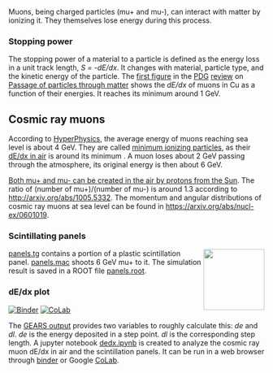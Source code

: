 Muons, being charged particles (mu+ and mu-), can interact with matter by ionizing it. They themselves lose energy during this process.

### Stopping power

The stopping power of a material to a particle is defined as the energy loss in a unit track length, _S = -dE/dx_. It changes with material, particle type, and the kinetic energy of the particle. The [first figure](https://pdg.lbl.gov/2022/web/viewer.html?file=../figures/passage/figures/rpp_icru49_cu_col.pdf) in the [PDG][] [review][] on [Passage of particles through matter](https://pdg.lbl.gov/2022/reviews/rpp2022-rev-passage-particles-matter.pdf) shows the *dE/dx* of muons in Cu as a function of their energies. It reaches its minimum around 1 GeV.

## Cosmic ray muons
According to [HyperPhysics][], the average energy of muons reaching sea level is about 4 GeV. They are called [minimum ionizing particles][mip], as their [dE/dx in air](https://pdg.lbl.gov/2022/web/viewer.html?file=../figures/passage/figures/dedx_table_98.pdf) is around its minimum . A muon loses about 2 GeV passing through the atmosphere, its original energy is then about 6 GeV.

[Both mu+ and mu- can be created in the air by protons from the Sun](https://physics.okstate.edu/people/faculty-directory/93-pages/540-benton-rpl-studies-in-cosmic-ray-muons). The ratio of (number of mu+)/(number of mu-) is around 1.3 according to <http://arxiv.org/abs/1005.5332>. The momentum and angular distributions of cosmic ray muons at sea level can be found in <https://arxiv.org/abs/nucl-ex/0601019>.

### Scintillating panels

<a href="http://physino.xyz/gears/tutorials/physics/muon/panels.html"><img align="right" width="120px" src="panels.png"/></a>

[panels.tg](panels.tg) contains a portion of a plastic scintillation panel. [panels.mac](panels.mac) shoots 6 GeV mu+ to it. The simulation result is saved in a ROOT file [panels.root](https://drive.google.com/file/d/1cnNmpTQE_vNGnnvs69aLsdNQHyFfeypM/view?usp=sharing).

### dE/dx plot

[![Binder](https://mybinder.org/badge_logo.svg)](https://mybinder.org/v2/gh/jintonic/gears/HEAD?labpath=tutorials%2Fphysics%2Fmuon%2Fdedx.ipynb)
[![CoLab](https://img.shields.io/badge/Google-CoLab-red?style=flat)](https://colab.research.google.com/github/jintonic/gears/blob/master/tutorials/physics/muon/dedx.ipynb)

The [GEARS output](../../output#step-point) provides two variables to roughly calculate this: _de_ and _dl_. _de_ is the energy deposited in a step point. _dl_ is the corresponding step length. A jupyter notebook [dedx.ipynb](dedx.ipynb) is created to analyze the cosmic ray muon dE/dx in air and the scintillation panels. It can be run in a web browser through [binder][] or Google [CoLab][].

[mip]: https://pdg.lbl.gov/2022/web/viewer.html?file=../figures/passage/figures/rpp_icru49_cu_col.pdf
[HyperPhysics]: http://hyperphysics.phy-astr.gsu.edu/hbase/Particles/muonatm.html
[PDG]: https://pdg.lbl.gov
[review]: https://pdg.lbl.gov/2022/reviews
[binder]: https://mybinder.org/v2/gh/jintonic/gears/HEAD?labpath=tutorials%2Fphysics%2Fmuon%2Fdedx.ipynb
[CoLab]: https://colab.research.google.com/github/jintonic/gears/blob/master/tutorials/physics/muon/dedx.ipynb
